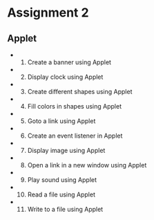 # Assignment 2
## Applet
* 1. Create a banner using Applet
* 2. Display clock using Applet
* 3. Create different shapes using Applet
* 4. Fill colors in shapes using Applet
* 5. Goto a link using Applet
* 6. Create an event listener in Applet
* 7. Display image using Applet
* 8. Open a link in a new window using Applet
* 9. Play sound using Applet
* 10. Read a file using Applet
* 11. Write to a file using Applet
